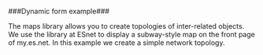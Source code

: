 ###Dynamic form example###

The maps library allows you to create topologies of inter-related objects. We use the library at ESnet to display a subway-style map on the front page of my.es.net. In this example we create a simple network topology.

